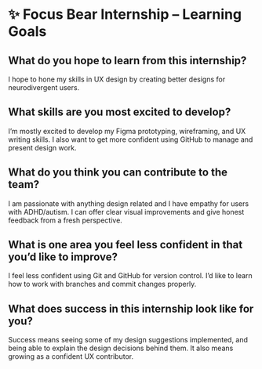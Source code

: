 # ✨ Focus Bear Internship – Learning Goals

## What do you hope to learn from this internship?
I hope to hone my skills in UX design by creating better designs for neurodivergent users. 

## What skills are you most excited to develop?
I’m mostly excited to develop my Figma prototyping, wireframing, and UX writing skills. I also want to get more confident using GitHub to manage and present design work.

## What do you think you can contribute to the team?
I am passionate with anything design related and I have empathy for users with ADHD/autism. I can offer clear visual improvements and give honest feedback from a fresh perspective.

## What is one area you feel less confident in that you’d like to improve?
I feel less confident using Git and GitHub for version control. I’d like to learn how to work with branches and commit changes properly.

## What does success in this internship look like for you?
Success means seeing some of my design suggestions implemented, and being able to explain the design decisions behind them. It also means growing as a confident UX contributor.
